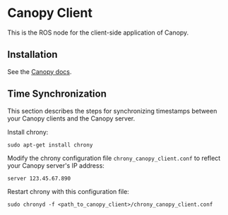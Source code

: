 # Canopy Client
This is the ROS node for the client-side application of Canopy.

## Installation
See the [Canopy docs](http://canopy-docs.readthedocs.io/en/latest/client-docs.html#installation). 

## Time Synchronization
This section describes the steps for synchronizing timestamps between your Canopy clients and the Canopy server.

Install chrony:
```
sudo apt-get install chrony
```

Modify the chrony configuration file `chrony_canopy_client.conf` to reflect your Canopy server's IP address:
```
server 123.45.67.890
```

Restart chrony with this configuration file:
```
sudo chronyd -f <path_to_canopy_client>/chrony_canopy_client.conf
```